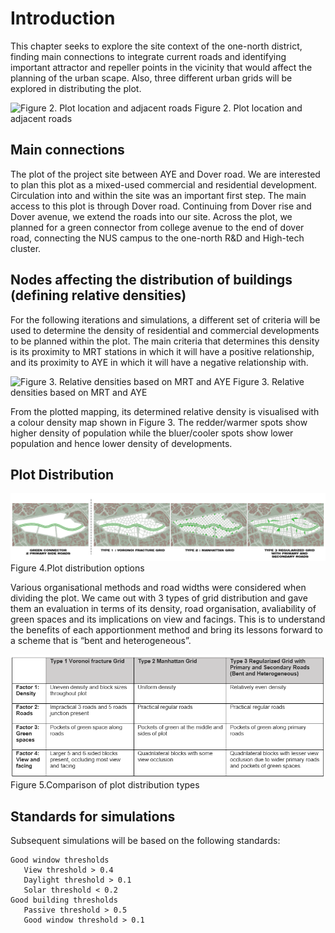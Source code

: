 # Introduction

This chapter seeks to explore the site context of the one-north district, finding main connections to integrate current roads and identifying important attractor and repeller points in the vicinity that would affect the planning of the urban scape. Also, three different urban grids will be explored in distributing the plot.

![Figure 2. Plot location and adjacent roads](./imgs/site.png) 
Figure 2. Plot location and adjacent roads

## Main connections
The plot of the project site between AYE and Dover road. We are interested to plan this plot as a mixed-used commercial and residential development. Circulation into and within the site was an important first step. The main access to this plot is through Dover road. Continuing from Dover rise and Dover avenue, we extend the roads into our site. Across the plot, we planned for a green connector from college avenue to the end of dover road, connecting the NUS campus to the one-north R&D and High-tech cluster.

## Nodes affecting the distribution of buildings (defining relative densities)
For the following iterations and simulations, a different set of criteria will be used to determine the density of residential and commercial developments to be planned within the plot. The main criteria that determines this density is its proximity to MRT stations in which it will have a positive relationship, and its proximity to AYE in which it will have a negative relationship with. 

![Figure 3. Relative densities based on MRT and AYE](./imgs/comm_vs_resi_rd_density.png)
Figure 3. Relative densities based on MRT and AYE

From the plotted mapping, its determined relative density is visualised with a colour density map shown in Figure 3. The redder/warmer spots show higher density of population while the bluer/cooler spots show lower population and hence lower density of developments.

## Plot Distribution

![Figure 4.Plot distribution options](./imgs/plot_types.png)
Figure 4.Plot distribution options

Various organisational methods and road widths were considered when dividing the plot. We came out with 3 types of grid distribution and gave them an evaluation in terms of its density, road organisation, avaliability of green spaces and its implications on view and facings. This is to understand the benefits of each apportionment method and bring its lessons forward to a scheme that is “bent and heterogeneous”.

![Figure 5.Comparison of plot distribution types](./imgs/grid_table1.PNG)
Figure 5.Comparison of plot distribution types

## Standards for simulations

Subsequent simulations will be based on the following standards:
```
Good window thresholds
   View threshold > 0.4
   Daylight threshold > 0.1
   Solar threshold < 0.2
Good building thresholds
   Passive threshold > 0.5
   Good window threshold > 0.1
```
